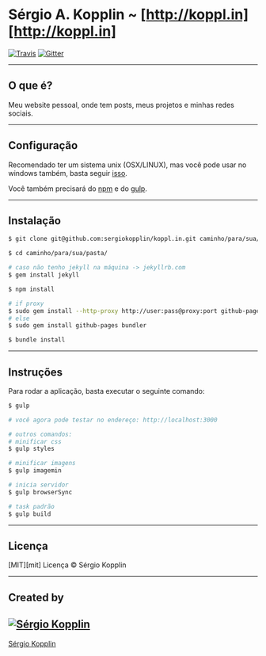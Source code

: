 # Sérgio A. Kopplin ~ [http://koppl.in][http://koppl.in]
[![Travis](https://img.shields.io/travis/sergiokopplin/koppl.in.svg)](https://travis-ci.org/sergiokopplin/koppl.in)
[![Gitter](https://img.shields.io/gitter/room/sergiokopplin/koppl.in.svg)](https://gitter.im/sergiokopplin/koppl.in)

---

## O que é?

Meu website pessoal, onde tem posts, meus projetos e minhas redes sociais.

---

## Configuração

Recomendado ter um sistema unix (OSX/LINUX), mas você pode usar no windows também, basta seguir [isso](http://jekyllrb.com/docs/windows/).

Você também precisará do [npm](https://docs.npmjs.com/getting-started/installing-node) e do  [gulp](https://github.com/gulpjs/gulp/blob/master/docs/getting-started.md).

---

## Instalação

```sh
$ git clone git@github.com:sergiokopplin/koppl.in.git caminho/para/sua/pasta/

$ cd caminho/para/sua/pasta/

# caso não tenho jekyll na máquina -> jekyllrb.com
$ gem install jekyll

$ npm install

# if proxy
$ sudo gem install --http-proxy http://user:pass@proxy:port github-pages bundler
# else
$ sudo gem install github-pages bundler

$ bundle install
```

---

## Instruções

Para rodar a aplicação, basta executar o seguinte comando:

```sh
$ gulp

# você agora pode testar no endereço: http://localhost:3000

# outros comandos:
# minificar css
$ gulp styles

# minificar imagens
$ gulp imagemin

# inicia servidor
$ gulp browserSync

# task padrão
$ gulp build

```

---

## Licença

[MIT][mit] Licença © Sérgio Kopplin

---

## Created by

[![Sérgio Kopplin](https://avatars.githubusercontent.com/u/2743180?s=130)](http://koppl.in)
---
[Sérgio Kopplin](http://koppl.in)
